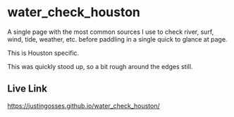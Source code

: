 # water_check_houston
A single page with the most common sources I use to check river, surf, wind, tide, weather, etc. before paddling in a single quick to glance at page.

This is Houston specific.

This was quickly stood up, so a bit rough around the edges still.

## Live Link
https://justingosses.github.io/water_check_houston/
